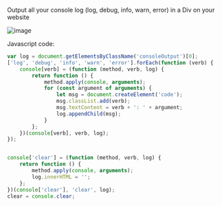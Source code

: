 Output all your console log (log, debug, info, warn, error) in a Div on your website

![image](https://user-images.githubusercontent.com/67203548/214893631-5297a189-750f-4e60-9f5a-16126b95dad5.png)

Javascript code:
```js
var log = document.getElementsByClassName('consoleOutput')[0];
['log', 'debug', 'info', 'warn', 'error'].forEach(function (verb) {
    console[verb] = (function (method, verb, log) {
        return function () {
            method.apply(console, arguments);
            for (const argument of arguments) {
                let msg = document.createElement('code');
                msg.classList.add(verb);
                msg.textContent = verb + ': ' + argument;
                log.appendChild(msg);
            }
        };
    })(console[verb], verb, log);
});


console['clear'] = (function (method, verb, log) {
    return function () {
        method.apply(console, arguments);
        log.innerHTML = '';
    };
})(console['clear'], 'clear', log);
clear = console.clear;
```
